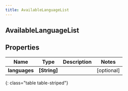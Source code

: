 ```yaml
---
title: AvailableLanguageList
---
```

## AvailableLanguageList

## Properties

|Name | Type | Description | Notes|
|------------ | ------------- | ------------- | -------------|
| **languages** | **[String]** |  | [optional] |
{: class="table table-striped"}


